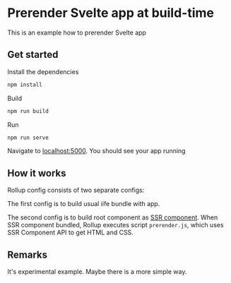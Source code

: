 # Prerender Svelte app at build-time

This is an example how to prerender Svelte app

## Get started

Install the dependencies

```bash
npm install
```

Build

```bash
npm run build
```

Run

```bash
npm run serve
```

Navigate to [localhost:5000](http://localhost:5000). You should see your app running

## How it works

Rollup config consists of two separate configs:

The first config is to build usual iife bundle with app.

The second config is to build root component as [SSR component](https://svelte.dev/docs#Server-side_component_API). When SSR component bundled, Rollup executes script `prerender.js`, which uses SSR Component API to get HTML and CSS.

## Remarks

It's experimental example. Maybe there is a more simple way.
